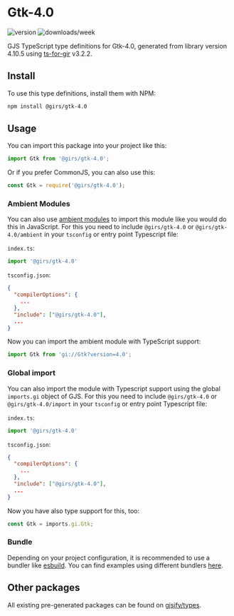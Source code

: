 
# Gtk-4.0

![version](https://img.shields.io/npm/v/@girs/gtk-4.0)
![downloads/week](https://img.shields.io/npm/dw/@girs/gtk-4.0)


GJS TypeScript type definitions for Gtk-4.0, generated from library version 4.10.5 using [ts-for-gir](https://github.com/gjsify/ts-for-gir) v3.2.2.


## Install

To use this type definitions, install them with NPM:
```bash
npm install @girs/gtk-4.0
```

## Usage

You can import this package into your project like this:
```ts
import Gtk from '@girs/gtk-4.0';
```

Or if you prefer CommonJS, you can also use this:
```ts
const Gtk = require('@girs/gtk-4.0');
```

### Ambient Modules

You can also use [ambient modules](https://github.com/gjsify/ts-for-gir/tree/main/packages/cli#ambient-modules) to import this module like you would do this in JavaScript.
For this you need to include `@girs/gtk-4.0` or `@girs/gtk-4.0/ambient` in your `tsconfig` or entry point Typescript file:

`index.ts`:
```ts
import '@girs/gtk-4.0'
```

`tsconfig.json`:
```json
{
  "compilerOptions": {
    ...
  },
  "include": ["@girs/gtk-4.0"],
  ...
}
```

Now you can import the ambient module with TypeScript support: 

```ts
import Gtk from 'gi://Gtk?version=4.0';
```

### Global import

You can also import the module with Typescript support using the global `imports.gi` object of GJS.
For this you need to include `@girs/gtk-4.0` or `@girs/gtk-4.0/import` in your `tsconfig` or entry point Typescript file:

`index.ts`:
```ts
import '@girs/gtk-4.0'
```

`tsconfig.json`:
```json
{
  "compilerOptions": {
    ...
  },
  "include": ["@girs/gtk-4.0"],
  ...
}
```

Now you have also type support for this, too:

```ts
const Gtk = imports.gi.Gtk;
```

### Bundle

Depending on your project configuration, it is recommended to use a bundler like [esbuild](https://esbuild.github.io/). You can find examples using different bundlers [here](https://github.com/gjsify/ts-for-gir/tree/main/examples).

## Other packages

All existing pre-generated packages can be found on [gjsify/types](https://github.com/gjsify/types).

